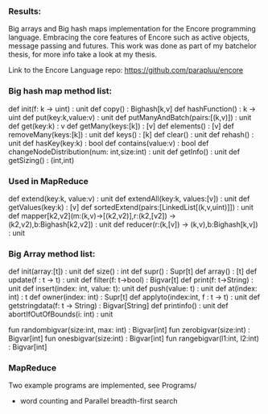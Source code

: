 ### Results:
Big arrays and Big hash maps implementation for the Encore programming language. Embracing the core features of Encore such as active objects, message passing and futures. This work was done as part of my batchelor thesis, for more info take a look at my thesis. 

Link to the Encore Language repo: https://github.com/parapluu/encore

### Big hash map method list:
def init(f: k -> uint) : unit
def copy() : Bighash[k,v]
def hashFunction() : k -> uint
def put(key:k,value:v) : unit
def putManyAndBatch(pairs:[(k,v)]) : unit
def get(key:k) : v
def getMany(keys:[k]) : [v]
def elements() : [v]
def removeMany(keys:[k]) : unit
def keys() : [k]
def clear() : unit
def rehash() : unit
def hasKey(key:k) : bool
def contains(value:v) : bool
def changeNodeDistribution(num: int,size:int) : unit
def getInfo() : unit
def getSizing() : (int,int)
### Used in MapReduce
def extend(key:k, value:v) : unit
def extendAll(key:k, values:[v]) : unit
def getValues(key:k) : [v]
def sortedExtend(pairs:[LinkedList[(k,v,uint)]]) : unit
def mapper[k2,v2](m:(k,v)->[(k2,v2)],r:(k2,[v2]) -> (k2,v2),b:Bighash[k2,v2]) : unit
def reducer(r:(k,[v]) -> (k,v),b:Bighash[k,v]) : unit

### Big Array method list:
def init(array:[t]) : unit
def size() : int
def supr() : Supr[t]
def array() : [t]
def update(f : t -> t) : unit
def filter(f: t->bool) : Bigvar[t]
def print(f: t->String) : unit
def insert(index: int, value: t): unit
def push(value: t) : unit
def at(index: int) : t
def owner(index: int) : Supr[t]
def applyto(index:int, f : t -> t) : unit
def getstringdata(f: t -> String) : Bigvar[String]
def printinfo() : unit
def abortIfOutOfBounds(i: int) : unit

fun randombigvar(size:int, max: int) : Bigvar[int]
fun zerobigvar(size:int) : Bigvar[int]
fun onesbigvar(size:int) : Bigvar[int]
fun rangebigvar(l1:int, l2:int) : Bigvar[int]

### MapReduce
Two example programs are implemented, see Programs/
* word counting and Parallel breadth-first search 
